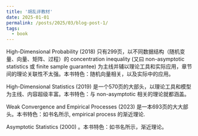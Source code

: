 ```yaml
---
title: '胡乱评教材'
date: 2025-01-01
permalink: /posts/2025/03/blog-post-1/
tags:
  - book
---
```


High-Dimensional Probability (2018) 只有299页，以不同数据结构（随机变量、向量、矩阵、过程）的 concentration inequality (又曰 non-asymptotic statistics 或 finite sample guarantee) 为主线并辅以理论工具和实际应用，章节间的理论关联性不太强。本书特色：随机向量相关，以及实际中的应用。

High-Dimensional Statistics (2019) 是一个570页的大部头，以理论工具和模型为主线、内容超级丰富。本书特色：与 non-asymptotic 相关的理论就都涵盖。

Weak Convergence and Empirical Processes (2023) 是一本693页的大大部头。本书特色：如书名所示, empirical process 的渐近理论.

Asymptotic Statistics (2000) 。本书特色：如书名所示，渐近理论。